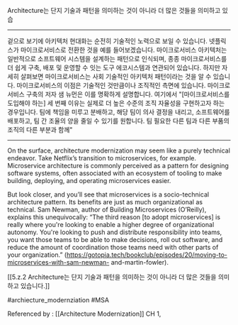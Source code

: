 
Architecture는 단지 기술과 패턴을 의미하는 것이 아니라 더 많은 것들을 의미하고 있습

------------

겉으로 보기에 아키텍처 현대화는 순전히 기술적인 노력으로 보일 수 있습니다. 넷플릭스가 마이크로서비스로 전환한 것을 예를 들어보겠습니다. 마이크로서비스 아키텍처는 일반적으로 소프트웨어 시스템을 설계하는 패턴으로 인식되며, 종종 마이크로서비스를 더 쉽게 구축, 배포 및 운영할 수 잇는 도구 에코시스템과 연관되어 있습니다.
 하지만 자세히 살펴보면 마이크로서비스는 사회 기술적인 아키텍처 패턴이라는 것을 알 수 있습니다. 마이크로서비스의 이점은 기술적인 것만큼이나 조직적인 측면에 있습니다. 마이크로서비스 구축의 저자 샘 뉴먼은 이를 명확하게 설명합니다. 여기에서 "[마이크로서비스를 도입해야 하는] 세 번째 이유는 실제로 더 높은 수준의 조직 자율성을 구현하고자 하는 경우입니다. 팀에 책임을 미루고 분배하고, 해당 팀이 의사 결정을 내리고, 소프트웨어를 배포하고, 팀 간 조율의 양을 줄일 수 있기를 원합니다. 팀 필요한 다른 팀과 다른 부품의 조직의 다른 부분과 함께"

-----------

On the surface, architecture modernization may seem like a purely technical endeavor. Take Netflix’s transition to microservices, for example. Microservice architecture is commonly perceived as a pattern for designing software systems, often associated with an ecosystem of tooling to make building, deploying, and operating microservices easier.

But look closer, and you’ll see that microservices is a socio-technical architecture pattern. Its benefits are just as much organizational as technical. Sam Newman, author of Building Microservices (O’Reilly), explains this unequivocally: “The third reason [to adopt microservices] is really where you're looking to enable a higher degree of organizational autonomy. You're looking to push and distribute responsibility into teams, you want those teams to be able to make decisions, roll out software, and reduce the amount of coordination those teams need with other parts of your organization.” (https://gotopia.tech/bookclub/episodes/20/moving-to-microservices-with-sam-newman- and-martin-fowler).

[[5.z.2 Architecture는 단지 기술과 패턴을 의미하는 것이 아니라 더 많은 것들을 의미하고 있습니다.]]

#archiecture_modernziation #MSA 

Referenced by : [[Architecture Modernization]] CH 1, 